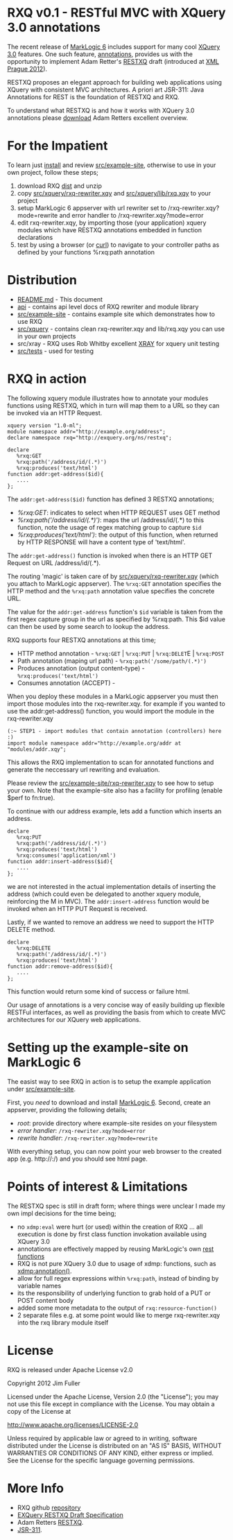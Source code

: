 # RXQ v0.1 - RESTful MVC with XQuery 3.0 annotations

The recent release of [MarkLogic 6](http://www.marklogic.com) includes support for many cool [XQuery 3.0](http://www.w3.org/TR/xquery-30) features. 
One such feature, [annotations](http://www.w3.org/TR/xquery-30/#id-annotations), provides us with the opportunity to implement Adam Retter's [RESTXQ](http://exquery.github.com/exquery/exquery-restxq-specification/restxq-1.0-specification.html#method-annotation) draft (introduced at [XML Prague 2012](http://archive.xmlprague.cz/2012/sessions.html#RESTful-XQuery---Standardised-XQuery-3.0-Annotations-for-REST)).

RESTXQ proposes an elegant approach for building web applications using XQuery with consistent MVC architectures. A priori art JSR-311: Java Annotations for REST is the foundation of RESTXQ and RXQ.

To understand what RESTXQ is and how it works with XQuery 3.0 annotations please [download](http://archive.xmlprague.cz/2012/presentations/RESTful_XQuery.pdf) Adam Retters excellent overview.

# For the Impatient

To learn just [install](https://github.com/xquery/rxq#setting-up-the-example-site-on-marklogic-6) and review [src/example-site](https://github.com/xquery/rxq/tree/master/src/example-site), otherwise to use in your own project, follow these steps;

1. download RXQ [dist](https://github.com/xquery/rxq/zipball/master) and unzip
2. copy [src/xquery/rxq-rewriter.xqy](https://github.com/xquery/rxq/blob/master/src/xquery/rxq-rewriter.xqy) and [src/xquery/lib/rxq.xqy](https://github.com/xquery/rxq/blob/master/src/xquery/lib/rxq.xqy) to your project
3. setup MarkLogic 6 appserver with url rewriter set to /rxq-rewriter.xqy?mode=rewrite and error handler to /rxq-rewriter.xqy?mode=error
4. edit rxq-rewriter.xqy, by importing those (your application) xquery modules which have RESTXQ annotations embedded in function declarations
5. test by using a browser (or [curl](http://curl.haxx.se/docs/manpage.html))  to navigate to your controller paths as defined by your functions %rxq:path annotation


# Distribution

* [README.md](https://github.com/xquery/rxq) - This document
* [api](https://github.com/xquery/rxq/tree/master/api) - contains api level docs of RXQ rewriter and module library
* [src/example-site](https://github.com/xquery/rxq/tree/master/src/example-site) - contains example site which demonstrates how to use RXQ
* [src/xquery](https://github.com/xquery/rxq/tree/master/src/xquery) - contains clean rxq-rewriter.xqy and lib/rxq.xqy you can use in your own projects
* src/xray - RXQ uses Rob Whitby excellent [XRAY](https://github.com/robwhitby/xray) for xquery unit testing 
* [src/tests](https://github.com/xquery/rxq/tree/master/src/test) - used for testing

# RXQ in action

The following xquery module illustrates how to annotate your modules functions using RESTXQ, which in turn will map them to a URL so they can be invoked via an HTTP Request.

```
xquery version "1.0-ml";
module namespace addr="﻿http://example.org/address";
declare namespace rxq="﻿http://exquery.org/ns/restxq";

declare 
   %rxq:GET
   %rxq:path('/address/id/(.*)')
   %rxq:produces('text/html')
function addr:get-address($id){ 
   .... 
};
```

The `addr:get-address($id)` function has defined 3 RESTXQ annotations;

* _%rxq:GET_: indicates to select when HTTP REQUEST uses GET method
* _%rxq:path('/address/id/(.*)')_: maps the url /address/id/(.*) to this function, note the usage of regex matching group to capture `$id`
* _%rxq:produces('text/html')_: the output of this function, when returned by HTTP RESPONSE will have a content type of 'text/html'.

The `addr:get-address()` function is invoked when there is an HTTP GET Request on URL /address/id/(.*). 

The routing 'magic' is taken care of by [src/xquery/rxq-rewriter.xqy](https://github.com/xquery/rxq/blob/master/src/xquery/rxq-rewriter.xqy) (which you attach to MarkLogic appserver). The `%rxq:GET` annotation specifies the HTTP method and the `%rxq:path` annotation value specifies the concrete URL.

The value for the `addr:get-address` function's `$id` variable is taken from the first regex capture group in the url as specified by %rxq:path. This $id value can then be used by some search to lookup the address.

RXQ supports four RESTXQ annotations at this time;

* HTTP method annotation - `%rxq:GET` | `%rxq:PUT` | `%rxq:DELET`E | `%rxq:POST`
* Path annotation (maping url path) - `%rxq:path('/some/path/(.*)')`
* Produces annotation (output content-type) - `%rxq:produces('text/html')`
* Consumes annotation (ACCEPT) -

When you deploy these modules in a MarkLogic appserver you must then import those modules into the rxq-rewriter.xqy. for example if you wanted to use the addr:get-address() function, you would import the module in the rxq-rewriter.xqy 

```
(:~ STEP1 - import modules that contain annotation (controllers) here :)
import module namespace addr="﻿http://example.org/addr at "modules/addr.xqy";
```

This allows the RXQ implementation to scan for annotated functions and generate the neccessary url rewriting and evaluation.

Please review the [src/example-site/rxq-rewriter.xqy](https://github.com/xquery/rxq/blob/master/src/example-site/rxq-rewriter.xqy) to see how to setup your own. Note that the example-site also has a facility for profiling (enable $perf to fn:true).

To continue with our address example, lets add a function which inserts an address.

```
declare 
   %rxq:PUT
   %rxq:path('/address/id/(.*)')
   %rxq:produces('text/html')
   %rxq:consumes('application/xml')
function addr:insert-address($id){ 
   .... 
};
```
we are not interested in the actual implementation details of inserting the address (which could even be delegated to another xquery module, reinforcing the M in MVC). The `addr:insert-address` function would be invoked when an HTTP PUT Request is received.

Lastly, if we wanted to remove an address we need to support the HTTP DELETE method.

```
declare 
   %rxq:DELETE
   %rxq:path('/address/id/(.*)')
   %rxq:produces('text/html')
function addr:remove-address($id){ 
   .... 
};
```
This function would return some kind of success or failure html.

Our usage of annotations is a very concise way of easily building up flexible RESTFul interfaces, as well as providing the basis from which to create MVC architectures for our XQuery web applications.


# Setting up the example-site on MarkLogic 6

The easist way to see RXQ in action is to setup the example application under [src/example-site](https://github.com/xquery/rxq/tree/master/src/example-site).

First, you *need* to download and install [MarkLogic 6](https://developer.marklogic.com/products). Second, create an appserver, providing the following details;

* _root_: provide directory where example-site resides on your filesystem
* _error handler_: `/rxq-rewriter.xqy?mode=error`
* _rewrite handler_: `/rxq-rewriter.xqy?mode=rewrite`

With everything setup, you can now point your web browser to the created app (e.g. http://<host>:<port>/) and you should see html page.

# Points of interest & Limitations

The RESTXQ spec is still in draft form; where things were unclear I made my own impl decisions for the time being;

 * no `xdmp:eval` were hurt (or used) within the creation of RXQ ... all execution is done by first class function invokation available using XQuery 3.0
 * annotations are effectively mapped by reusing MarkLogic's own [rest functions](https://docs.marklogic.com/rest-lib)
 * RXQ is not pure XQuery 3.0 due to usage of xdmp: functions, such as [xdmp:annotation()](https://docs.marklogic.com/xdmp:annotation).
 * allow for full regex expressions within `%rxq:path`, instead of binding by variable names
 * its the responsibility of underlying function to grab hold of a PUT or POST content body
 * added some more metadata to the output of `rxq:resource-function()` 
 * 2 separate files e.g. at some point would like to merge rxq-rewriter.xqy into the rxq library module itself

# License

RXQ is released under Apache License v2.0

Copyright 2012 Jim Fuller

Licensed under the Apache License, Version 2.0 (the "License"); you may not use this file except in compliance with the License. You may obtain a copy of the License at

http://www.apache.org/licenses/LICENSE-2.0

Unless required by applicable law or agreed to in writing, software distributed under the License is distributed on an "AS IS" BASIS, WITHOUT WARRANTIES OR CONDITIONS OF ANY KIND, either express or implied. See the License for the specific language governing permissions.

# More Info

* RXQ github [repository](https://github.com/xquery/rxq)
* [EXQuery RESTXQ Draft Specification](http://exquery.github.com/exquery/exquery-restxq-specification/restxq-1.0-specification.html#method-annotation)
* Adam Retters [RESTXQ](http://archive.xmlprague.cz/2012/presentations/RESTful_XQuery.pdf).
* [JSR-311](http://download.oracle.com/otndocs/jcp/jaxrs-1.0-fr-eval-oth-JSpec/).
